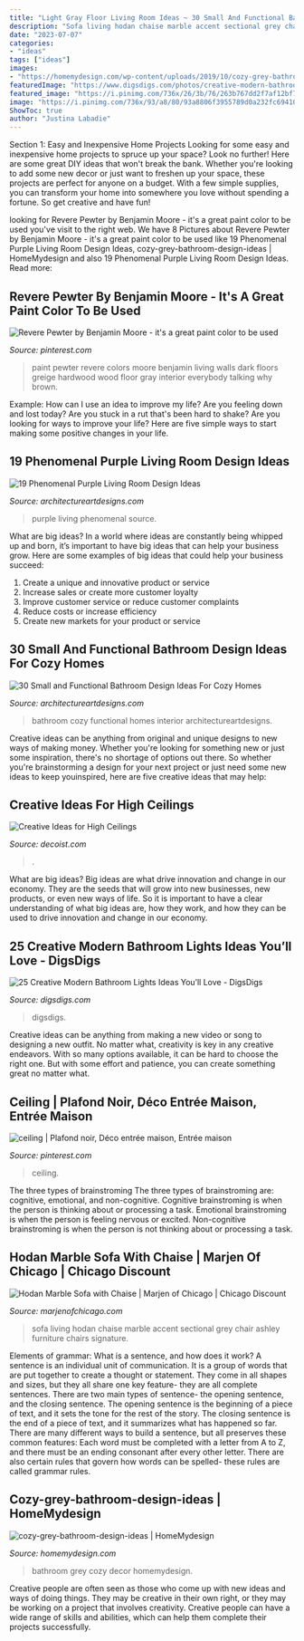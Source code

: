 ```yaml
---
title: "Light Gray Floor Living Room Ideas ~ 30 Small And Functional Bathroom Design Ideas For Cozy Homes"
description: "Sofa living hodan chaise marble accent sectional grey chair ashley furniture chairs signature"
date: "2023-07-07"
categories:
- "ideas"
tags: ["ideas"]
images:
- "https://homemydesign.com/wp-content/uploads/2019/10/cozy-grey-bathroom-design-ideas.jpg"
featuredImage: "https://www.digsdigs.com/photos/creative-modern-bathroom-lights-ideas-youll-love-4.jpg"
featured_image: "https://i.pinimg.com/736x/26/3b/76/263b767dd2f7af12bf729f70c6de437a.jpg"
image: "https://i.pinimg.com/736x/93/a8/80/93a8806f3955789d0a232fc69410eeb2.jpg"
ShowToc: true
author: "Justina Labadie"
---
```



Section 1: Easy and Inexpensive Home Projects
Looking for some easy and inexpensive home projects to spruce up your space? Look no further! Here are some great DIY ideas that won't break the bank.
Whether you're looking to add some new decor or just want to freshen up your space, these projects are perfect for anyone on a budget. With a few simple supplies, you can transform your home into somewhere you love without spending a fortune. So get creative and have fun!

	

		
looking for Revere Pewter by Benjamin Moore - it&#039;s a great paint color to be used you've visit to the right web. We have 8 Pictures about Revere Pewter by Benjamin Moore - it&#039;s a great paint color to be used like 19 Phenomenal Purple Living Room Design Ideas, cozy-grey-bathroom-design-ideas | HomeMydesign and also 19 Phenomenal Purple Living Room Design Ideas. Read more:
		
    
## Revere Pewter By Benjamin Moore - It&#039;s A Great Paint Color To Be Used

<img loading=lazy src="https://i.pinimg.com/736x/26/3b/76/263b767dd2f7af12bf729f70c6de437a.jpg" onerror="this.onerror=null;this.src='https://tse4.mm.bing.net/th?id=OIP.8e42Ew4KKWd3B7JZbqrt3AHaLB&amp;pid=15.1';" alt="Revere Pewter by Benjamin Moore - it&#039;s a great paint color to be used">

_Source: pinterest.com_

>paint pewter revere colors moore benjamin living walls dark floors greige hardwood wood floor gray interior everybody talking why brown. 

	

Example: How can I use an idea to improve my life?
Are you feeling down and lost today? Are you stuck in a rut that's been hard to shake? Are you looking for ways to improve your life? Here are five simple ways to start making some positive changes in your life.

    
## 19 Phenomenal Purple Living Room Design Ideas

<img loading=lazy src="https://www.architectureartdesigns.com/wp-content/uploads/2015/05/440.jpg" onerror="this.onerror=null;this.src='https://tse2.mm.bing.net/th?id=OIP.TPHWyP9_XEn_G207cvhlhwHaFT&amp;pid=15.1';" alt="19 Phenomenal Purple Living Room Design Ideas">

_Source: architectureartdesigns.com_

>purple living phenomenal source. 

	

What are big ideas?
In a world where ideas are constantly being whipped up and born, it’s important to have big ideas that can help your business grow. Here are some examples of big ideas that could help your business succeed: 
1. Create a unique and innovative product or service 
2. Increase sales or create more customer loyalty 
3. Improve customer service or reduce customer complaints 
4. Reduce costs or increase efficiency 
5. Create new markets for your product or service 

    
## 30 Small And Functional Bathroom Design Ideas For Cozy Homes

<img loading=lazy src="https://www.architectureartdesigns.com/wp-content/uploads/2013/02/bathroom-ideas-architectureartdesigns-20.jpg" onerror="this.onerror=null;this.src='https://tse4.mm.bing.net/th?id=OIP.flerKPMeZWG0ZsXTNDQ4FgHaLH&amp;pid=15.1';" alt="30 Small and Functional Bathroom Design Ideas For Cozy Homes">

_Source: architectureartdesigns.com_

>bathroom cozy functional homes interior architectureartdesigns. 

	

Creative ideas can be anything from original and unique designs to new ways of making money. Whether you're looking for something new or just some inspiration, there's no shortage of options out there. So whether you're brainstorming a design for your next project or just need some new ideas to keep youinspired, here are five creative ideas that may help: 

    
## Creative Ideas For High Ceilings

<img loading=lazy src="https://cdn.decoist.com/wp-content/uploads/2012/05/modern-miami-home-with-high-ceiling-living-room.jpg" onerror="this.onerror=null;this.src='https://tse1.mm.bing.net/th?id=OIP.jSAbjujVHcxl-dea4pGLTgHaLH&amp;pid=15.1';" alt="Creative Ideas for High Ceilings">

_Source: decoist.com_

>. 

	

What are big ideas?
Big ideas are what drive innovation and change in our economy. They are the seeds that will grow into new businesses, new products, or even new ways of life. So it is important to have a clear understanding of what big ideas are, how they work, and how they can be used to drive innovation and change in our economy.

    
## 25 Creative Modern Bathroom Lights Ideas You’ll Love - DigsDigs

<img loading=lazy src="https://www.digsdigs.com/photos/creative-modern-bathroom-lights-ideas-youll-love-4.jpg" onerror="this.onerror=null;this.src='https://tse3.mm.bing.net/th?id=OIP.HP9wx5x4vrb9LZp2MjAmQgHaQE&amp;pid=15.1';" alt="25 Creative Modern Bathroom Lights Ideas You’ll Love - DigsDigs">

_Source: digsdigs.com_

>digsdigs. 

	

Creative ideas can be anything from making a new video or song to designing a new outfit. No matter what, creativity is key in any creative endeavors. With so many options available, it can be hard to choose the right one. But with some effort and patience, you can create something great no matter what.

    
## Ceiling | Plafond Noir, Déco Entrée Maison, Entrée Maison

<img loading=lazy src="https://i.pinimg.com/736x/93/a8/80/93a8806f3955789d0a232fc69410eeb2.jpg" onerror="this.onerror=null;this.src='https://tse4.mm.bing.net/th?id=OIP.HMwvCpujMNSWQhe0uxoBfwHaKg&amp;pid=15.1';" alt="ceiling | Plafond noir, Déco entrée maison, Entrée maison">

_Source: pinterest.com_

>ceiling. 

	

The three types of brainstroming
The three types of brainstroming are: cognitive, emotional, and non-cognitive. Cognitive brainstroming is when the person is thinking about or processing a task. Emotional brainstroming is when the person is feeling nervous or excited. Non-cognitive brainstroming is when the person is not thinking about or processing a task.

    
## Hodan Marble Sofa With Chaise | Marjen Of Chicago | Chicago Discount

<img loading=lazy src="https://www.marjenofchicago.com/sites/default/files/79700-18-21-11-T-C.jpg" onerror="this.onerror=null;this.src='https://tse2.mm.bing.net/th?id=OIP.dspQwRbOtvH-um-l6Zc44AHaF7&amp;pid=15.1';" alt="Hodan Marble Sofa with Chaise | Marjen of Chicago | Chicago Discount">

_Source: marjenofchicago.com_

>sofa living hodan chaise marble accent sectional grey chair ashley furniture chairs signature. 

	

Elements of grammar: What is a sentence, and how does it work?
A sentence is an individual unit of communication. It is a group of words that are put together to create a thought or statement. They come in all shapes and sizes, but they all share one key feature- they are all complete sentences. There are two main types of sentence- the opening sentence, and the closing sentence. The opening sentence is the beginning of a piece of text, and it sets the tone for the rest of the story. The closing sentence is the end of a piece of text, and it summarizes what has happened so far. There are many different ways to build a sentence, but all preserves these common features: Each word must be completed with a letter from A to Z, and there must be an ending consonant after every other letter. There are also certain rules that govern how words can be spelled- these rules are called grammar rules.

    
## Cozy-grey-bathroom-design-ideas | HomeMydesign

<img loading=lazy src="https://homemydesign.com/wp-content/uploads/2019/10/cozy-grey-bathroom-design-ideas.jpg" onerror="this.onerror=null;this.src='https://tse3.mm.bing.net/th?id=OIP.KSWVINzlZSqwQDKIyw-q8QHaLP&amp;pid=15.1';" alt="cozy-grey-bathroom-design-ideas | HomeMydesign">

_Source: homemydesign.com_

>bathroom grey cozy decor homemydesign. 

	

Creative people are often seen as those who come up with new ideas and ways of doing things. They may be creative in their own right, or they may be working on a project that involves creativity. Creative people can have a wide range of skills and abilities, which can help them complete their projects successfully.

